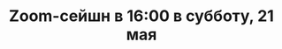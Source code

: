 ---
layout: session
title:  "Zoom-сейшн в 16:00 в субботу, 21 мая"
category: session
session:
    type: zoom
    date: 2022-05-21 16:00:00 +0300
    past: true
---